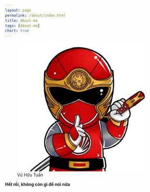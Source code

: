 ```yaml
---
layout: page
permalink: /about/index.html
title: About-me
tags: [About-me]
chart: true
---
```

<figure>
  <img src="/images/avatar.jpg" alt="Vu Huu Tuan">
  <figcaption>Vũ Hữu Tuấn</figcaption>
</figure>

**Hết rồi, không còn gì để nói nữa**
